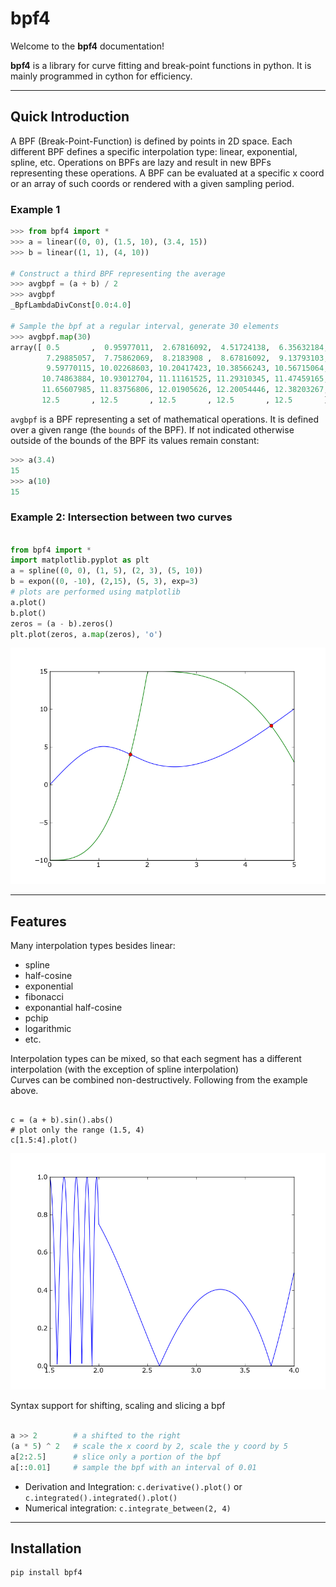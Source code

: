 # bpf4

Welcome to the **bpf4** documentation!

**bpf4** is a library for curve fitting and break-point functions in python. It is mainly programmed
in cython for efficiency.

-----------------


## Quick Introduction


A BPF (Break-Point-Function) is defined by points in 2D space. Each different BPF defines
a specific interpolation type: linear, exponential, spline, etc. Operations on BPFs 
are lazy and result in new BPFs representing these operations. A BPF can be evaluated
at a specific x coord or an array of such coords or rendered with a given sampling 
period.

### Example 1

```python
>>> from bpf4 import *
>>> a = linear((0, 0), (1.5, 10), (3.4, 15))
>>> b = linear((1, 1), (4, 10))

# Construct a third BPF representing the average
>>> avgbpf = (a + b) / 2
>>> avgbpf
_BpfLambdaDivConst[0.0:4.0]

# Sample the bpf at a regular interval, generate 30 elements
>>> avgbpf.map(30)
array([ 0.5       ,  0.95977011,  2.67816092,  4.51724138,  6.35632184,
        7.29885057,  7.75862069,  8.2183908 ,  8.67816092,  9.13793103,
        9.59770115, 10.02268603, 10.20417423, 10.38566243, 10.56715064,
       10.74863884, 10.93012704, 11.11161525, 11.29310345, 11.47459165,
       11.65607985, 11.83756806, 12.01905626, 12.20054446, 12.38203267,
       12.5       , 12.5       , 12.5       , 12.5       , 12.5       ])

```

`avgbpf` is a BPF representing a set of mathematical operations. It is defined over a given range (the `bounds`
of the BPF). If not indicated otherwise outside of the bounds of the BPF its values remain constant:

```python
>>> a(3.4)
15
>>> a(10)
15
```

### Example 2: Intersection between two curves

```python

from bpf4 import *  
import matplotlib.pyplot as plt
a = spline((0, 0), (1, 5), (2, 3), (5, 10))  
b = expon((0, -10), (2,15), (5, 3), exp=3)
# plots are performed using matplotlib
a.plot() 
b.plot() 
zeros = (a - b).zeros()
plt.plot(zeros, a.map(zeros), 'o')
```

![1](https://github.com/gesellkammer/bpf4/raw/master/pics/zeros.png)

------------------


## Features


Many interpolation types besides linear:

* spline
* half-cosine
* exponential
* fibonacci
* exponantial half-cosine
* pchip
* logarithmic
* etc. 

Interpolation types can be mixed, so that each segment has a different interpolation (with the exception of spline interpolation)  
Curves can be combined non-destructively. Following from the example above.  


```pyton

c = (a + b).sin().abs()
# plot only the range (1.5, 4)
c[1.5:4].plot()  

```

![2](https://github.com/gesellkammer/bpf4/raw/master/pics/sinabs.png)

Syntax support for shifting, scaling and slicing a bpf

```python

a >> 2        # a shifted to the right
(a * 5) ^ 2   # scale the x coord by 2, scale the y coord by 5
a[2:2.5]      # slice only a portion of the bpf
a[::0.01]     # sample the bpf with an interval of 0.01

```

* Derivation and Integration: `c.derivative().plot()` or `c.integrated().integrated().plot()`  
* Numerical integration: `c.integrate_between(2, 4)`  


-------------------

## Installation

```bash
pip install bpf4
```

